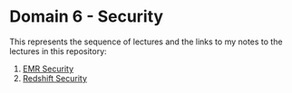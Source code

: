 
# Domain 6 - Security

This represents the sequence of lectures and the links to my notes to the lectures in this repository:

1.  [EMR Security](EMR_Security.md)
2.  [Redshift Security](Redshift_Security.md)
